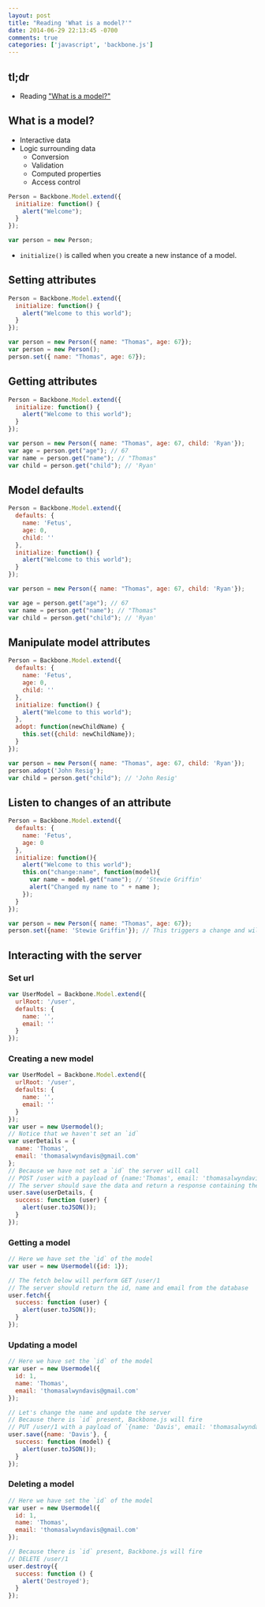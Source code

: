 ```yaml
---
layout: post
title: "Reading 'What is a model?'"
date: 2014-06-29 22:13:45 -0700
comments: true
categories: ['javascript', 'backbone.js']
---
```


## tl;dr

- Reading ["What is a model?"](http://backbonetutorials.com/what-is-a-model/)

## What is a model?

- Interactive data
- Logic surrounding data
  - Conversion
  - Validation
  - Computed properties
  - Access control

```js
Person = Backbone.Model.extend({
  initialize: function() {
    alert("Welcome");
  }
});

var person = new Person;
```
- `initialize()` is called when you create a new instance of a model.

## Setting attributes

```js
Person = Backbone.Model.extend({
  initialize: function() {
    alert("Welcome to this world");
  }
});

var person = new Person({ name: "Thomas", age: 67});
var person = new Person();
person.set({ name: "Thomas", age: 67});
```

## Getting attributes
```js
Person = Backbone.Model.extend({
  initialize: function() {
    alert("Welcome to this world");
  }
});

var person = new Person({ name: "Thomas", age: 67, child: 'Ryan'});
var age = person.get("age"); // 67
var name = person.get("name"); // "Thomas"
var child = person.get("child"); // 'Ryan'
```

## Model defaults
```js
Person = Backbone.Model.extend({
  defaults: {
    name: 'Fetus',
    age: 0,
    child: ''
  },
  initialize: function() {
    alert("Welcome to this world");
  }
});

var person = new Person({ name: "Thomas", age: 67, child: 'Ryan'});

var age = person.get("age"); // 67
var name = person.get("name"); // "Thomas"
var child = person.get("child"); // 'Ryan'
```

## Manipulate model attributes
```js
Person = Backbone.Model.extend({
  defaults: {
    name: 'Fetus',
    age: 0,
    child: ''
  },
  initialize: function() {
    alert("Welcome to this world");
  },
  adopt: function(newChildName) {
    this.set({child: newChildName});
  }
});

var person = new Person({ name: "Thomas", age: 67, child: 'Ryan'});
person.adopt('John Resig');
var child = person.get("child"); // 'John Resig'
```

## Listen to changes of an attribute
```js
Person = Backbone.Model.extend({
  defaults: {
    name: 'Fetus',
    age: 0
  },
  initialize: function(){
    alert("Welcome to this world");
    this.on("change:name", function(model){
      var name = model.get("name"); // 'Stewie Griffin'
      alert("Changed my name to " + name );
    });
  }
});

var person = new Person({ name: "Thomas", age: 67});
person.set({name: 'Stewie Griffin'}); // This triggers a change and will alert()
```

## Interacting with the server
### Set url
```js
var UserModel = Backbone.Model.extend({
  urlRoot: '/user',
  defaults: {
    name: '',
    email: ''
  }
});
```

### Creating a new model
```js
var UserModel = Backbone.Model.extend({
  urlRoot: '/user',
  defaults: {
    name: '',
    email: ''
  }
});
var user = new Usermodel();
// Notice that we haven't set an `id`
var userDetails = {
  name: 'Thomas',
  email: 'thomasalwyndavis@gmail.com'
};
// Because we have not set a `id` the server will call
// POST /user with a payload of {name:'Thomas', email: 'thomasalwyndavis@gmail.com'}
// The server should save the data and return a response containing the new `id`
user.save(userDetails, {
  success: function (user) {
    alert(user.toJSON());
  }
});
```

### Getting a model
```js
// Here we have set the `id` of the model
var user = new Usermodel({id: 1});

// The fetch below will perform GET /user/1
// The server should return the id, name and email from the database
user.fetch({
  success: function (user) {
    alert(user.toJSON());
  }
});
```

### Updating a model
```js
// Here we have set the `id` of the model
var user = new Usermodel({
  id: 1,
  name: 'Thomas',
  email: 'thomasalwyndavis@gmail.com'
});

// Let's change the name and update the server
// Because there is `id` present, Backbone.js will fire
// PUT /user/1 with a payload of `{name: 'Davis', email: 'thomasalwyndavis@gmail.com'}`
user.save({name: 'Davis'}, {
  success: function (model) {
    alert(user.toJSON());
  }
});
```

### Deleting a model
```js
// Here we have set the `id` of the model
var user = new Usermodel({
  id: 1,
  name: 'Thomas',
  email: 'thomasalwyndavis@gmail.com'
});

// Because there is `id` present, Backbone.js will fire
// DELETE /user/1
user.destroy({
  success: function () {
    alert('Destroyed');
  }
});
```

